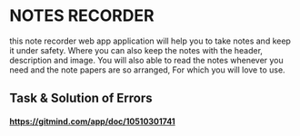 # NOTES RECORDER
this note recorder web app application will help you to take notes and keep it under safety. Where you can also keep the notes with the header, description and image. You will also able to read the notes whenever you need and the note papers are so arranged, For which you will love to use.


## Task & Solution of Errors
#### https://gitmind.com/app/doc/10510301741